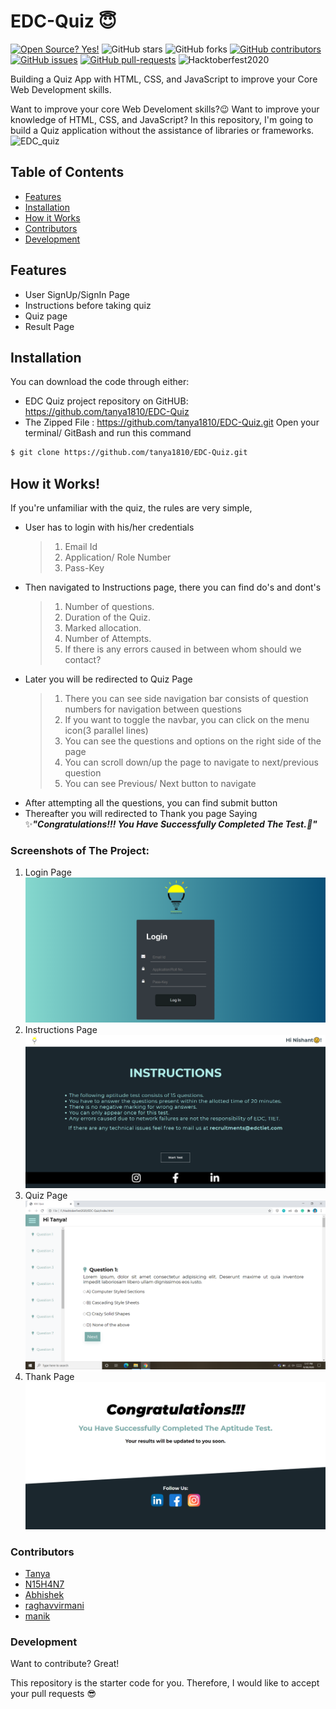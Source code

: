 # EDC-Quiz 😇

[![Open Source? Yes!](https://badgen.net/badge/Open%20Source%20%3F/Yes%21/blue?icon=github)](https://github.com/tanya1810/badges/)
![GitHub stars](https://img.shields.io/github/stars/tanya1810/EDC-Quiz?style=social)
![GitHub forks](https://img.shields.io/github/forks/tanya1810/EDC-Quiz?style=social)
[![GitHub contributors](https://img.shields.io/github/contributors/tanya1810/EDC-Quiz.svg)](https://GitHub.com/tanya1810/EDC-Quiz/graphs/contributors/)
[![GitHub issues](https://img.shields.io/github/issues/tanya1810/EDC-Quiz.svg)](https://GitHub.com/tanya1810/EDC-Quiz/issues/)
[![GitHub pull-requests](https://img.shields.io/github/issues-pr/tanya1810/EDC-Quiz.svg)](https://GitHub.com/tanya1810/EDC-Quiz/pull/)
![Hacktoberfest2020](https://img.shields.io/github/hacktoberfest/2020/badges/shields?label=hacktoberfest%202020)

Building a Quiz App with HTML, CSS, and JavaScript to improve your Core Web Development skills.

Want to improve your core Web Develoment skills?😉 Want to improve your knowledge of HTML, CSS, and JavaScript? In this repository, I'm going to build a Quiz application without the assistance of libraries or frameworks.
![EDC_quiz](https://github.com/tanya1810/EDC-Quiz/blob/master/images/EDC.png)
## Table of Contents

-   [Features](#features)
-   [Installation](#installation)
-   [How it Works](#howitworks)
-   [Contributors](#contributors)
-   [Development](#development)

## Features

  - User SignUp/SignIn Page
  - Instructions before taking quiz
  - Quiz page
  - Result Page

## Installation

You can download the code through either:

-   EDC Quiz project repository on GitHUB: <https://github.com/tanya1810/EDC-Quiz>
-   The Zipped File : <https://github.com/tanya1810/EDC-Quiz.git>
Open your terminal/ GitBash and run this command
```sh
$ git clone https://github.com/tanya1810/EDC-Quiz.git
```

## How it Works!

If you're unfamiliar with the quiz, the rules are very simple,

-   User has to login with his/her credentials
    > 1. Email Id
    > 2. Application/ Role Number
    > 3. Pass-Key
-   Then navigated to Instructions page, there you can find do's and dont's
    > 1. Number of questions.
    > 2. Duration of the Quiz.
    > 3. Marked allocation.
    > 4. Number of Attempts.
    > 5. If there is any errors caused in between whom should we contact?
-   Later you will be redirected to Quiz Page
    > 1. There you can see side navigation bar consists of question numbers for navigation between questions
    > 2. If you want to toggle the navbar, you can click on the menu icon(3 parallel lines)
    > 3. You can see the questions and options on the right side of the page
    > 4. You can scroll down/up the page to navigate to next/previous question
    > 5. You can see Previous/ Next button to navigate
-   After attempting all the questions, you can find submit button
-   Thereafter you will redirected to Thank you page Saying ✨***"Congratulations!!! You Have Successfully Completed The Test.🎉"***

### Screenshots of The Project:

1. Login Page
![Login page](https://github.com/UshasriMavuri1999/EDC-Quiz/blob/master/images/screens/loginPage.png)
2. Instructions Page
![Instructions Page](https://github.com/UshasriMavuri1999/EDC-Quiz/blob/master/images/screens/instructionsPage.png)
3. Quiz Page
![Quiz Page](https://github.com/UshasriMavuri1999/EDC-Quiz/blob/master/images/screens/quizPage.png)
4. Thank Page
![Thank Page](https://github.com/UshasriMavuri1999/EDC-Quiz/blob/master/images/screens/thankPage.png)

### Contributors
- [Tanya](https://github.com/tanya1810)
- [N15H4N7](https://github.com/N15H4N7)
- [Abhishek](https://github.com/Abhishek-7-art)
- [raghavvirmani](https://github.com/raghavvirmani2110)
- [manik](https://github.com/manik912)

### Development

Want to contribute? Great!

This repository is the starter code for you. Therefore, I would like to accept your pull requests 😎
